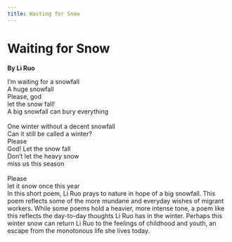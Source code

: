 ```yaml
---
title: Waiting for Snow
---
```


# Waiting for Snow
**By Li Ruo**

<html>
    <head>
        <link rel="stylesheet" href="stylesheet.css">
        <p></p>
    </head>
    <body>
        <div class = "poetBox">
            <div class= "flexbox-poem flexbox-item-1">
            I’m waiting for a snowfall <br />
            A huge snowfall <br />
            Please, god<br />
            let the snow fall!<br />
            A big snowfall can bury everything<br />
            <br />
            One winter without a decent snowfall<br />
            Can it still be called a winter?<br />
            Please<br />
            God! Let the snow fall<br />
            Don’t let the heavy snow<br />
            miss us this season<br />
            <br />
            Please<br />
            let it snow once this year<br />
            </div>
            <div class="flexbox-blurb flexbox-item-2">
            In this short poem, Li Ruo prays to nature in hope of a big snowfall. This poem reflects some of the more mundane and everyday wishes of migrant workers. While some poems hold a heavier, more intense tone, a poem like this reflects the day-to-day thoughts Li Ruo has in the winter. Perhaps this winter snow can return Li Ruo to the feelings of childhood and youth, an escape from the monotonous life she lives today. 
            </div>
        </div>
    </body>
</html>